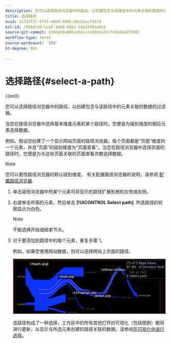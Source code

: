 ```yaml
---
description: 您可以选择路径浏览器中的路径，以创建包含与该路径中的元素关联的数据的过滤器。
title: 选择路径
uuid: 3131df2f-674f-44b8-9006-d8cb1ecf3874
exl-id: c560dfd0-ccaf-4a60-88a1-29a33f8aa014
source-git-commit: b1dda69a606a16dccca30d2a74c7e63dbd27936c
workflow-type: tm+mt
source-wordcount: '259'
ht-degree: 86%

---
```


# 选择路径{#select-a-path}

{{eol}}

您可以选择路径浏览器中的路径，以创建包含与该路径中的元素关联的数据的过滤器。

当您在路径浏览器中选择基本维度元素的某个路径时，您便是为级别维度的相应元素选择数据。

例如，假设您创建了一个显示网站页面的路径浏览器。每个页面都是“页面”维度的一个元素，并且“页面”的级别维度为“页面查看”。当您在路径浏览器中选择页面的路径时，您便是为与这些页面关联的页面查看次数选择数据。

>[!NOTE]
>
>您可以更改路径浏览器的默认级别维度。 有关配置路径浏览器的说明，请参阅 [配置路径浏览器](../../../../home/c-get-started/c-intf-anlys-ftrs/t-config-path-brwsr.md#task-bbb3ddaa140a414f984b697c2b8202a3).

1. 单击路径浏览器中的某个元素可将显示的路径扩展到根的左侧或右侧。
1. 右键单击所需的元素，然后单击 **[!UICONTROL Select path]**. 所选路径的轮廓显示为白色。

   >[!NOTE]
   >
   >不能选择开始或结束节点。

1. 对于要添加到路径中的每个元素，重复步骤 1。

   例如，如果您使用网站数据，则可以选择网站上页面的路径。

   ![](assets/client-path.png)

   该路径构成了一种选择，工作区中的所有其他打开的可视化（包括图例）都将进行更新，以显示与所选元素创建的路径关联的数据。请参阅[在可视化中进行选择](../../../../home/c-get-started/c-vis/c-sel-vis/c-sel-vis.md#concept-012870ec22c7476e9afbf3b8b2515746)。
